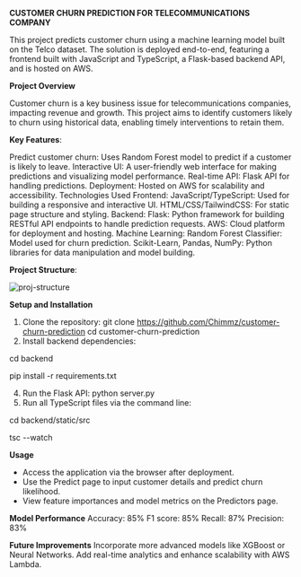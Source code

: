 **CUSTOMER CHURN PREDICTION FOR TELECOMMUNICATIONS COMPANY**

This project predicts customer churn using a machine learning model built on the Telco dataset. The solution is deployed end-to-end, featuring a frontend built with JavaScript and TypeScript, a Flask-based backend API, and is hosted on AWS.

**Project Overview**

Customer churn is a key business issue for telecommunications companies, impacting revenue and growth. This project aims to identify customers likely to churn using historical data, enabling timely interventions to retain them.

**Key Features**:

Predict customer churn: Uses Random Forest model to predict if a customer is likely to leave.
Interactive UI: A user-friendly web interface for making predictions and visualizing model performance.
Real-time API: Flask API for handling predictions.
Deployment: Hosted on AWS for scalability and accessibility.
Technologies Used
Frontend:
JavaScript/TypeScript: Used for building a responsive and interactive UI.
HTML/CSS/TailwindCSS: For static page structure and styling.
Backend:
Flask: Python framework for building RESTful API endpoints to handle prediction requests.
AWS: Cloud platform for deployment and hosting.
Machine Learning:
Random Forest Classifier: Model used for churn prediction.
Scikit-Learn, Pandas, NumPy: Python libraries for data manipulation and model building.

**Project Structure**:

![proj-structure](https://github.com/user-attachments/assets/ea9ffe59-56fc-4b99-aaad-58e179cf5d90)


**Setup and Installation**

1. Clone the repository:
  git clone https://github.com/Chimmz/customer-churn-prediction
  cd customer-churn-prediction
2. Install backend dependencies:
   
  cd backend

  pip install -r requirements.txt
  
4. Run the Flask API:
  python server.py
5. Run all TypeScript files via the command line:

  cd backend/static/src
  
  tsc --watch

**Usage**
- Access the application via the browser after deployment.
- Use the Predict page to input customer details and predict churn likelihood.
- View feature importances and model metrics on the Predictors page.
  
**Model Performance**
Accuracy:  85%
F1 score:  85%
Recall:  87%
Precision:  83%

**Future Improvements**
Incorporate more advanced models like XGBoost or Neural Networks.
Add real-time analytics and enhance scalability with AWS Lambda.

